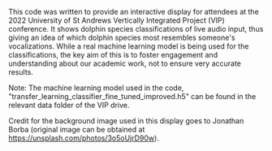 This code was written to provide an interactive display for attendees at the 2022 University of St Andrews Vertically Integrated Project (VIP) conference. 
It shows dolphin species classifications of live audio input, thus giving an idea of which dolphin species most resembles someone's vocalizations. 
While a real machine learning model is being used for the classifications, the key aim of this is to foster engagement and understanding about our academic work, not to ensure very accurate results.

Note: The machine learning model used in the code, "transfer_learning_classifier_fine_tuned_improved.h5" can be found in the relevant data folder of the VIP drive.

Credit for the background image used in this display goes to Jonathan Borba (original image can be obtained at https://unsplash.com/photos/3o5oUjrD90w).  
